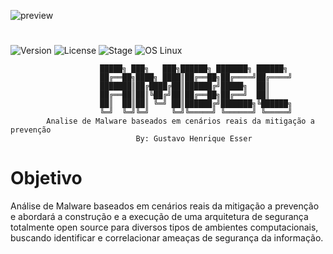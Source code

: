 ![preview](http://i1247.photobucket.com/albums/gg627/gustavo1110/logo_zpskd5pfqjm.png)

#  

![Version](https://img.shields.io/badge/ambec-1.0.0-blue.svg)
![License](https://img.shields.io/dub/l/vibe-d.svg)
![Stage](https://img.shields.io/badge/release-Stable-blue.svg)
![OS Linux](https://img.shields.io/badge/Supported%20OS-Linux-yellow.svg)

                        █████╗ ███╗   ███╗██████╗ ███████╗ ██████╗
                        ██╔══██╗████╗ ████║██╔══██╗██╔════╝██╔════╝
                        ███████║██╔████╔██║██████╔╝█████╗  ██║     
                        ██╔══██║██║╚██╔╝██║██╔══██╗██╔══╝  ██║     
                        ██║  ██║██║ ╚═╝ ██║██████╔╝███████╗╚██████╗
                        ╚═╝  ╚═╝╚═╝     ╚═╝╚═════╝ ╚══════╝ ╚═════╝                          
            Analise de Malware baseados em cenários reais da mitigação a prevenção   
                                By: Gustavo Henrique Esser  


# Objetivo 
Análise de Malware baseados em cenários reais da mitigação a prevenção e abordará a construção e a execução de uma arquitetura de segurança totalmente open source para diversos tipos de ambientes computacionais, buscando identificar e correlacionar ameaças de segurança da informação.        

#

